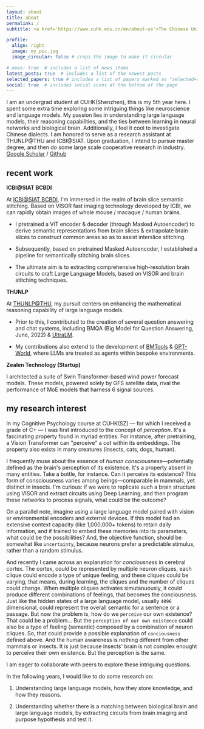 ```yaml
---
layout: about
title: about
permalink: /
subtitle: <a href='https://www.cuhk.edu.cn/en/about-us'>The Chinese University of Hong Kong, Shenzhen</a>

profile:
  align: right
  image: my_pic.jpg
  image_circular: false # crops the image to make it circular

# news: true  # includes a list of news items
latest_posts: true  # includes a list of the newest posts
selected_papers: true # includes a list of papers marked as "selected={true}"
social: true  # includes social icons at the bottom of the page
---
```


I am an undergrad student at CUHK(Shenzhen), this is my 5th year here. I spent some extra time exploring some intriguing things like neuroscience and language models. My passion lies in understanding large language models, their reasoning capabilities, and the ties between learning in neural networks and biological brain. Additionally, I feel it cool to investigate Chinese dialects. I am honored to serve as a research assistant at THUNLP@THU and ICBI@SIAT. Upon graduation, I intend to pursue master degree, and then do some large scale cooperative research in industry. [Google Scholar](https://scholar.google.com/citations?user=oDBo3a0AAAAJ&hl=en) / [Github](https://github.com/bokesyo)


## recent work

**ICBI@SIAT BCBDI**

At [ICBI@SIAT BCBDI](http://bcbdi.siat.ac.cn/), I'm immersed in the realm of brain slice semantic stitching. Based on VISOR fast imaging technology developed by ICBI, we can rapidly obtain images of whole mouse / macaque / human brains.

- I pretrained a ViT encoder & decoder (through Masked Autoencoder) to derive semantic representations from brain slices & extrapolate brain slices to construct common areas so as to assist interslice stitching.
  
- Subsequently, based on pretrained Masked Autoencoder, I established a pipeline for semantically stitching brain slices.

- The ultimate aim is to extracting comprehensive high-resolution brain circuits to craft Large Language Models, based on VISOR and brain stitching techniques.


**THUNLP**

At [THUNLP@THU](https://nlp.csai.tsinghua.edu.cn/), my pursuit centers on enhancing the mathematical reasoning capability of large language models.

- Prior to this, I contributed to the creation of several question answering and chat systems, including BMQA (Big Model for Question Answering, June, 2022) & [UltraLM](https://github.com/thunlp/UltraChat).

- My contributions also extend to the development of [BMTools](https://github.com/OpenBMB/BMTools) & [GPT-World](https://github.com/ShengdingHu/GPT-World), where LLMs are treated as agents within bespoke environments.


**Zealen Technology (Startup)**

I architected a suite of Swin Transformer-based wind power forecast models. These models, powered solely by GFS satellite data, rival the performance of MoE models that harness 6 signal sources.


## my research interest

In my Cognitive Psychology course at CUHK(SZ) — for which I received a grade of C+ — I was first introduced to the concept of *perception*. It's a fascinating property found in myriad entities. For instance, after pretraining, a Vision Transformer can "perceive" a *cat* within its embeddings. The property also exists in many creatures (insects, cats, dogs, human).

I frequently muse about the essence of *human consciousness*—potentially defined as the brain's perception of its existence. It's a property absent in many entities. Take a bottle, for instance. Can it perceive its existence? This form of consciousness varies among beings—comparable in mammals, yet distinct in insects. I'm curious: if we were to replicate such a brain structure using VISOR and extract circuits using Deep Learning, and then program these networks to process signals, what could be the outcome?

On a parallel note, imagine using a large language model paired with vision or environmental encoders and external devices. If this model had an extensive context capacity (like 1,000,000+ tokens) to retain daily information, and if trained to embed these memories into its parameters, what could be the possibilities? And, the objective function, should be somewhat like `uncertainty`, because neurons prefer a predictable stimulus, rather than a random stimulus.

And recently I came across an explanation for *conciousness* in cerebral cortex. The cortex, could be represented by multiple neuron cliques, each clique could encode a type of unique feeling, and these cliques could be varying, that means, during learning, the cliques and the number of cliques could change. When multiple cliques activates simutanuously, it could produce different combinations of feelings, that becomes the conciousness. Just like the hidden states of a large language model, usually `4096` dimensional, could represent the overall semantic for a sentence or a passage. But now the problem is, how do we `perceive` our own existence? That could be a problem... But the `perception of our own existence` could also be a type of feeling (semantic) composed by a combination of neuron cliques. So, that could provide a possible explanation of `conciousness` defined above. And the human awareness is nothing different from other mammals or insects. It is just because insects' brain is not complex enought to perceive their own existence. But the perception is the same. 

I am eager to collaborate with peers to explore these intriguing questions.

In the following years, I would like to do some research on:

1. Understanding large language models, how they store knowledge, and how they reasons.

2. Understanding whether there is a matching between biological brain and large language models, by extracting circuits from brain imaging and purpose hypothesis and test it.

